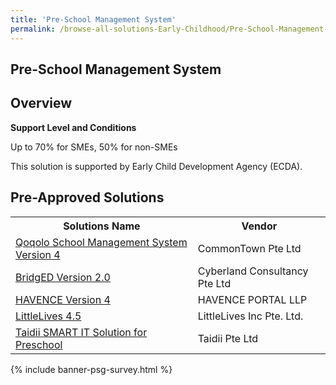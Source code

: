 ```yaml
---
title: 'Pre-School Management System'
permalink: /browse-all-solutions-Early-Childhood/Pre-School-Management-System
---
```


## Pre-School Management System
## Overview

**Support Level and Conditions**

Up to 70% for SMEs, 50% for non-SMEs

This solution is supported by Early Child Development Agency (ECDA).

## Pre-Approved Solutions

<table>
<tr>
<th><b>Solutions Name</b></th>
<th><b>Vendor</b></th>
</tr>
<tr>
<td><a href='/productivity-solutions-grant/solutionrepo/solution2432' target='_blank'>Qoqolo School Management System Version 4</a><br></td>
<td>CommonTown Pte Ltd</td>
</tr>
<tr>
<td><a href='/productivity-solutions-grant/solutionrepo/solution2437' target='_blank'>BridgED Version 2.0</a><br></td>
<td>Cyberland Consultancy Pte Ltd</td>
</tr>
<tr>
<td><a href='/productivity-solutions-grant/solutionrepo/solution2442' target='_blank'>HAVENCE Version 4</a><br></td>
<td>HAVENCE PORTAL LLP</td>
</tr>
<tr>
<td><a href='/productivity-solutions-grant/solutionrepo/solution2447' target='_blank'>LittleLives 4.5</a><br></td>
<td>LittleLives Inc Pte. Ltd.</td>
</tr>
<tr>
<td><a href='/productivity-solutions-grant/solutionrepo/solution2452' target='_blank'>Taidii SMART IT Solution for Preschool</a><br></td>
<td>Taidii Pte Ltd</td>
</tr>
</table>

{% include banner-psg-survey.html %}
